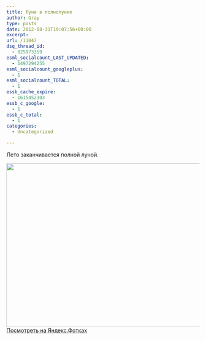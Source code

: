 ```yaml
---
title: Луна в полнолуние
author: Gray
type: posts
date: 2012-08-31T19:07:56+00:00
excerpt:
url: /11047
dsq_thread_id:
  - 825973359
esml_socialcount_LAST_UPDATED:
  - 1497294255
esml_socialcount_googleplus:
  - 1
esml_socialcount_TOTAL:
  - 1
essb_cache_expire:
  - 1615452303
essb_c_google:
  - 1
essb_c_total:
  - 1
categories:
  - Uncategorized

---
```








Лето заканчивается полной луной.

[<img title="" src="https://i0.wp.com/img-fotki.yandex.ru/get/6508/2728867.bb/0_79175_b55edb8d_XXXL.jpg?resize=640%2C427" alt="" width="640" height="427" border="0" data-recalc-dims="1" />][1]  
[Посмотреть на Яндекс.Фотках][1]

 [1]: http://fotki.yandex.ru/users/gray7400/view/495989/